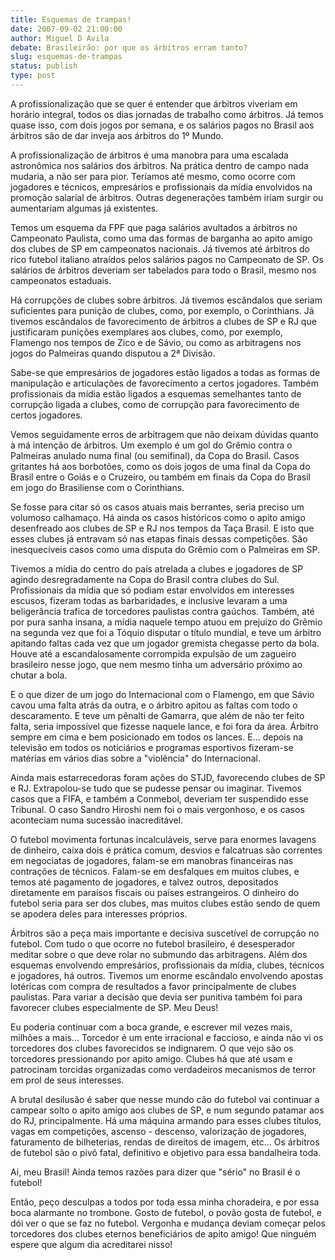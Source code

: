 ```yaml
---
title: Esquemas de trampas!
date: 2007-09-02 21:00:00
author: Miguel D Avila
debate: Brasileirão: por que os árbitros erram tanto?
slug: esquemas-de-trampas
status: publish 
type: post
---
```


A profissionalização que se quer é entender que árbitros viveriam em horário integral, todos os dias jornadas de trabalho como árbitros. Já temos quase isso, com dois jogos por semana, e os salários pagos no Brasil aos árbitros são de dar inveja aos árbitros do 1º Mundo.  

  

A profissionalização de árbitros é uma manobra para uma escalada astronômica nos salários dos árbitros. Na prática dentro de campo nada mudaria, a não ser para pior. Teríamos até mesmo, como ocorre com jogadores e técnicos, empresários e profissionais da mídia envolvidos na promoção salarial de árbitros. Outras degenerações também iriam surgir ou aumentariam algumas já existentes.  

  

Temos um esquema da FPF que paga salários avultados a árbitros no Campeonato Paulista, como uma das formas de barganha ao apito amigo dos clubes de SP em campeonatos nacionais. Já tivemos até árbitros do rico futebol italiano atraídos pelos salários pagos no Campeonato de SP. Os salários de árbitros deveriam ser tabelados para todo o Brasil, mesmo nos campeonatos estaduais.  

  

Há corrupções de clubes sobre árbitros. Já tivemos escândalos que seriam suficientes para punição de clubes, como, por exemplo, o Corinthians. Já tivemos escândalos de favorecimento de árbitros a clubes de SP e RJ que justificaram punições exemplares aos clubes, como, por exemplo, Flamengo nos tempos de Zico e de Sávio, ou como as arbitragens nos jogos do Palmeiras quando disputou a 2ª Divisão.  

  

Sabe-se que empresários de jogadores estão ligados a todas as formas de manipulação e articulações de favorecimento a certos jogadores. Também profissionais da mídia estão ligados a esquemas semelhantes tanto de corrupção ligada a clubes, como de corrupção para favorecimento de certos jogadores.  

  

Vemos seguidamente erros de arbitragem que não deixam dúvidas quanto à má intenção de árbitros. Um exemplo é um gol do Grêmio contra o Palmeiras anulado numa final (ou semifinal), da Copa do Brasil. Casos gritantes há aos borbotões, como os dois jogos de uma final da Copa do Brasil entre o Goiás e o Cruzeiro, ou também em finais da Copa do Brasil em jogo do Brasiliense com o Corinthians.   

  

Se fosse para citar só os casos atuais mais berrantes, seria preciso um volumoso calhamaço. Há ainda os casos históricos como o apito amigo desenfreado aos clubes de SP e RJ nos tempos da Taça Brasil. E isto que esses clubes já entravam só nas etapas finais dessas competições. São inesquecíveis casos como uma disputa do Grêmio com o Palmeiras em SP.  

  

Tivemos a mídia do centro do país atrelada a clubes e jogadores de SP agindo desregradamente na Copa do Brasil contra clubes do Sul. Profissionais da mídia que só podiam estar envolvidos em interesses escusos, fizeram todas as barbaridades, e inclusive levaram a uma beligerância trafica de torcedores paulistas contra gaúchos. Também, até por pura sanha insana, a mídia naquele tempo atuou em prejuízo do Grêmio na segunda vez que foi a Tóquio disputar o título mundial, e teve um árbitro apitando faltas cada vez que um jogador gremista chegasse perto da bola. Houve até a escandalosamente corrompida expulsão de um zagueiro brasileiro nesse jogo, que nem mesmo tinha um adversário próximo ao chutar a bola.  

  

E o que dizer de um jogo do Internacional com o Flamengo, em que Sávio cavou uma falta atrás da outra, e o árbitro apitou as faltas com todo o descaramento. E teve um pênalti de Gamarra, que além de não ter feito falta, seria impossível que fizesse naquele lance, e foi fora da área. Árbitro sempre em cima e bem posicionado em todos os lances. E... depois na televisão em todos os noticiários e programas esportivos fizeram-se matérias em vários dias sobre a "violência" do Internacional.   

  

Ainda mais estarrecedoras foram ações do STJD, favorecendo clubes de SP e RJ. Extrapolou-se tudo que se pudesse pensar ou imaginar. Tivemos casos que a FIFA, e também a Conmebol, deveriam ter suspendido esse Tribunal. O caso Sandro Hiroshi nem foi o mais vergonhoso, e os casos aconteciam numa sucessão inacreditável.  

  

O futebol movimenta fortunas incalculáveis, serve para enormes lavagens de dinheiro, caixa dois é prática comum, desvios e falcatruas são correntes em negociatas de jogadores, falam-se em manobras financeiras nas contrações de técnicos. Falam-se em desfalques em muitos clubes, e temos até pagamento de jogadores, e talvez outros, depositados diretamente em paraísos fiscais ou países estrangeiros. O dinheiro do futebol seria para ser dos clubes, mas muitos clubes estão sendo de quem se apodera deles para interesses próprios.  

  

Árbitros são a peça mais importante e decisiva suscetível de corrupção no futebol. Com tudo o que ocorre no futebol brasileiro, é desesperador meditar sobre o que deve rolar no submundo das arbitragens. Além dos esquemas envolvendo empresários, profissionais da mídia, clubes, técnicos e jogadores, há outros. Tivemos um enorme escândalo envolvendo apostas lotéricas com compra de resultados a favor principalmente de clubes paulistas. Para variar a decisão que devia ser punitiva também foi para favorecer clubes especialmente de SP. Meu Deus!  

  

Eu poderia continuar com a boca grande, e escrever mil vezes mais, milhões a mais... Torcedor é um ente irracional e faccioso, e ainda não vi os torcedores dos clubes favorecidos se indignarem. O que vejo são os torcedores pressionando por apito amigo. Clubes há que até usam e patrocinam torcidas organizadas como verdadeiros mecanismos de terror em prol de seus interesses.   

  

A brutal desilusão é saber que nesse mundo cão do futebol vai continuar a campear solto o apito amigo aos clubes de SP, e num segundo patamar aos do RJ, principalmente. Há uma máquina armando para esses clubes títulos, vagas em competições, ascenso - descenso, valorização de jogadores, faturamento de bilheterias, rendas de direitos de imagem, etc... Os árbitros de futebol são o pivô fatal, definitivo e objetivo para essa bandalheira toda.  

  

Ai, meu Brasil! Ainda temos razões para dizer que "sério" no Brasil é o futebol!   

  

Então, peço desculpas a todos por toda essa minha choradeira, e por essa boca alarmante no trombone. Gosto de futebol, o povão gosta de futebol, e dói ver o que se faz no futebol. Vergonha e mudança deviam começar pelos torcedores dos clubes eternos beneficiários de apito amigo! Que ninguém espere que algum dia acreditarei nisso!
